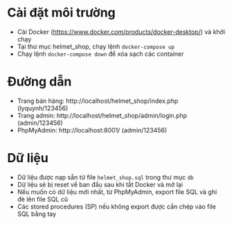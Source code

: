 # Cài đặt môi trường
- Cài Docker (https://www.docker.com/products/docker-desktop/) và khởi chạy
- Tại thư mục helmet_shop, chạy lệnh `docker-compose up`
- Chạy lệnh `docker-compose down` để xóa sạch các container

# Đường dẫn
- Trang bán hàng: http://localhost/helmet_shop/index.php (lyquynh/123456)
- Trang admin: http://localhost/helmet_shop/admin/login.php (admin/123456)
- PhpMyAdmin: http://localhost:8001/ (admin/123456)

# Dữ liệu
- Dữ liệu được nạp sẵn từ file `helmet_shop.sql` trong thư mục `db`
- Dữ liệu sẽ bị reset về ban đầu sau khi tắt Docker và mở lại
- Nếu muốn có dữ liệu mới nhất, từ PhpMyAdmin, export file SQL và ghi đè lên file SQL cũ
- Các stored procedures (SP) nếu không export được cần chép vào file SQL bằng tay